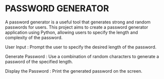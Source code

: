 # PASSWORD GENERATOR
A password generator is a useful tool that generates strong and
random passwords for users. This project aims to create a
password generator application using Python, allowing users to
specify the length and complexity of the password.

User Input           : Prompt the user to specify the desired length of the
password.

Generate Password    : Use a combination of random characters to
generate a password of the specified length.

Display the Password : Print the generated password on the screen.
